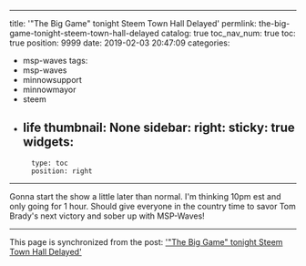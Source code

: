 
---
title: '"The Big Game" tonight Steem Town Hall Delayed'
permlink: the-big-game-tonight-steem-town-hall-delayed
catalog: true
toc_nav_num: true
toc: true
position: 9999
date: 2019-02-03 20:47:09
categories:
- msp-waves
tags:
- msp-waves
- minnowsupport
- minnowmayor
- steem
- life
thumbnail: None
sidebar:
    right:
        sticky: true
widgets:
    -
        type: toc
        position: right
---


Gonna start the show a little later than normal.  I'm thinking 10pm est and only going for 1 hour.  Should give everyone in the country time to savor Tom Brady's next victory and sober up with MSP-Waves!

- - -

This page is synchronized from the post: ['"The Big Game" tonight Steem Town Hall Delayed'](https://steemit.com/@aggroed/the-big-game-tonight-steem-town-hall-delayed)
